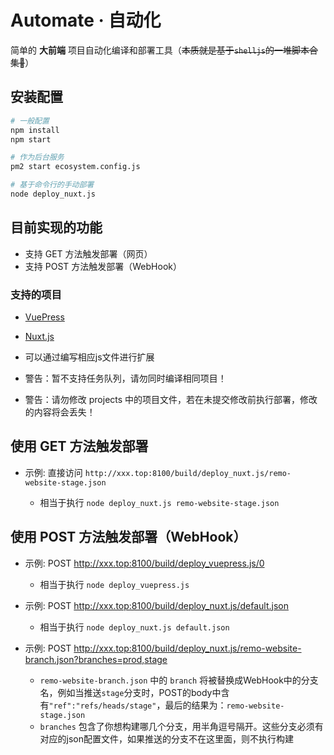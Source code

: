 # Automate · 自动化

简单的 **大前端** 项目自动化编译和部署工具（~~本质就是基于`shelljs`的一堆脚本合集🤣~~）

## 安装配置

```sh
# 一般配置
npm install
npm start

# 作为后台服务
pm2 start ecosystem.config.js

# 基于命令行的手动部署
node deploy_nuxt.js
```

## 目前实现的功能

- 支持 GET 方法触发部署（网页）
- 支持 POST 方法触发部署（WebHook）

### 支持的项目

- [VuePress](./deploy_vuepress.js)
- [Nuxt.js](./deploy_nuxt.md)
  
- 可以通过编写相应js文件进行扩展
- 警告：暂不支持任务队列，请勿同时编译相同项目！
- 警告：请勿修改 projects 中的项目文件，若在未提交修改前执行部署，修改的内容将会丢失！

## 使用 GET 方法触发部署

- 示例: 直接访问 `http://xxx.top:8100/build/deploy_nuxt.js/remo-website-stage.json`

  - 相当于执行 `node deploy_nuxt.js remo-website-stage.json`

## 使用 POST 方法触发部署（WebHook）


- 示例: POST http://xxx.top:8100/build/deploy_vuepress.js/0

  - 相当于执行 `node deploy_vuepress.js`


- 示例: POST http://xxx.top:8100/build/deploy_nuxt.js/default.json

  - 相当于执行 `node deploy_nuxt.js default.json`

- 示例: POST http://xxx.top:8100/build/deploy_nuxt.js/remo-website-branch.json?branches=prod,stage

  - `remo-website-branch.json` 中的 `branch` 将被替换成WebHook中的分支名，例如当推送`stage`分支时，POST的body中含有`"ref":"refs/heads/stage"`，最后的结果为：`remo-website-stage.json`
  - `branches` 包含了你想构建哪几个分支，用半角逗号隔开。这些分支必须有对应的json配置文件，如果推送的分支不在这里面，则不执行构建
